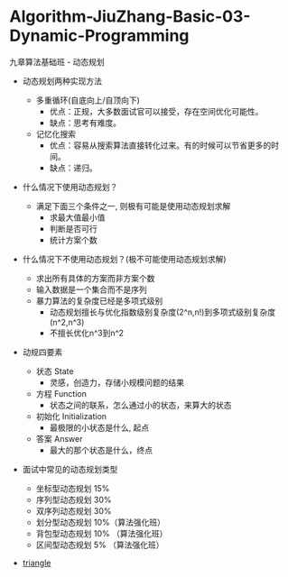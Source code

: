 # Algorithm-JiuZhang-Basic-03-Dynamic-Programming
九章算法基础班 - 动态规划

- 动态规划两种实现方法
  - 多重循环(自底向上/自顶向下)
    - 优点：正规，大多数面试官可以接受，存在空间优化可能性。
    - 缺点：思考有难度。
  - 记忆化搜索
    - 优点：容易从搜索算法直接转化过来。有的时候可以节省更多的时间。
    - 缺点：递归。

- 什么情况下使用动态规划？
  - 满足下面三个条件之一, 则极有可能是使用动态规划求解
    - 求最大值最小值
    - 判断是否可行
    - 统计方案个数

- 什么情况下不使用动态规划？(极不可能使用动态规划求解)
  - 求出所有具体的方案而非方案个数
  - 输入数据是一个集合而不是序列
  - 暴力算法的复杂度已经是多项式级别
    - 动态规划擅长与优化指数级别复杂度(2^n,n!)到多项式级别复杂度(n^2,n^3)
    - 不擅长优化n^3到n^2
    
- 动规四要素
  - 状态 State
    - 灵感，创造力，存储小规模问题的结果
  - 方程 Function
    - 状态之间的联系，怎么通过小的状态，来算大的状态
  - 初始化 Initialization
    - 最极限的小状态是什么, 起点
  - 答案 Answer
    - 最大的那个状态是什么，终点

- 面试中常见的动态规划类型
  - 坐标型动态规划 15%
  - 序列型动态规划 30%
  - 双序列动态规划 30%
  - 划分型动态规划 10%（算法强化班）
  - 背包型动态规划 10% （算法强化班）
  - 区间型动态规划 5% （算法强化班）

- [triangle](https://www.lintcode.com/problem/triangle/description)
